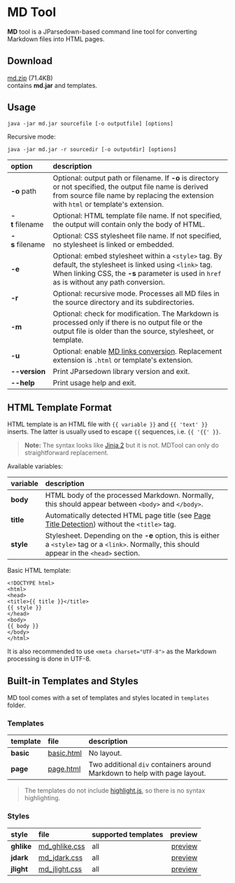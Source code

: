 # MD Tool

**MD** tool is a JParsedown-based command line tool for converting Markdown files into HTML pages.

## Download

[md.zip](https://github.com/ashurrafiev/JParsedown/releases/download/1.0.4/md.zip) (71.4KB)  
contains **md.jar** and templates.

## Usage

```
java -jar md.jar sourcefile [-o outputfile] [options]
```

Recursive mode:

```
java -jar md.jar -r sourcedir [-o outputdir] [options]
```

| option | description |
| :--- | :--- |
| **-o**&nbsp;path | Optional: output path or filename. If **-o** is directory or not specified, the output file name is derived from source file name by replacing the extension with `html` or template's extension. |
| **-t**&nbsp;filename | Optional: HTML template file name. If not specified, the output will contain only the body of HTML. |
| **-s**&nbsp;filename | Optional: CSS stylesheet file name. If not specified, no stylesheet is linked or embedded. |
| **-e** | Optional: embed stylesheet within a `<style>` tag. By default, the stylesheet is linked using `<link>` tag. When linking CSS, the **-s** parameter is used in `href` as is without any path conversion. |
| **-r** | Optional: recursive mode. Processes all MD files in the source directory and its subdirectories. |
| **-m** | Optional: check for modification. The Markdown is processed only if there is no output file or the output file is older than the source, stylesheet, or template. |
| **-u** | Optional: enable [MD links conversion](../readme.md#md-links-conversion). Replacement extension is `.html` or template's extension. |
| **--version** | Print JParsedown library version and exit. |
| **--help** | Print usage help and exit. |

## HTML Template Format

HTML template is an HTML file with `{{ variable }}` and `{{ 'text' }}` inserts. The latter is usually used to escape `{{` sequences, i.e. `{{ '{{' }}`.

> **Note:** The syntax looks like [Jinja 2](http://jinja.pocoo.org) but it is not.
> MDTool can only do straightforward replacement.

Available variables:

| variable | description |
| :--- | :--- |
| **body** | HTML body of the processed Markdown. Normally, this should appear between `<body>` and `</body>`. |
| **title** | Automatically detected HTML page title (see [Page Title Detection](../readme.md#page-title-detection)) without the `<title>` tag. |
| **style** | Stylesheet. Depending on the **-e** option, this is either a `<style>` tag or a `<link>`. Normally, this should appear in the `<head>` section. |

Basic HTML template:

```
<!DOCTYPE html>
<html>
<head>
<title>{{ title }}</title>
{{ style }}
</head>
<body>
{{ body }}
</body>
</html>
```
It is also recommended to use `<meta charset="UTF-8">` as the Markdown processing is done in UTF-8.

## Built-in Templates and Styles

MD tool comes with a set of templates and styles located in `templates` folder.

### Templates

| template | file | description |
| :--- | :--- | :--- |
| **basic** | [basic.html](templates/basic.html) | No layout. |
| **page** | [page.html](templates/page.html) | Two additional `div` containers around Markdown to help with page layout. |

> The templates do not include [highlight.js](https://highlightjs.org/), so there is no syntax highlighting.

### Styles

| style | file | supported templates | preview |
| :--- | :--- | :--- | ---: |
| **ghlike** | [md_ghlike.css](templates/md_ghlike.css) | all | [preview](https://ashurrafiev.github.io/JParsedown/mdtool/templates/preview/cheatsheet_ghlike.html) |
| **jdark** | [md_jdark.css](templates/md_jdark.css) | all | [preview](https://ashurrafiev.github.io/JParsedown/mdtool/templates/preview/cheatsheet_jdark.html) |
| **jlight** | [md_jlight.css](templates/md_jlight.css) | all | [preview](https://ashurrafiev.github.io/JParsedown/mdtool/templates/preview/cheatsheet_jlight.html) |

